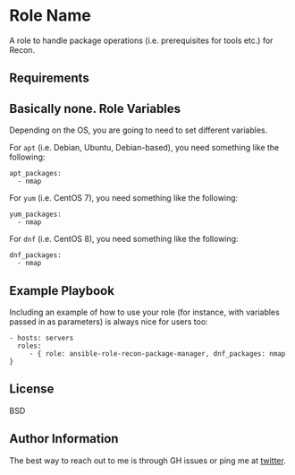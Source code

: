 Role Name
=========

A role to handle package operations (i.e. prerequisites for tools etc.) for Recon.

Requirements
------------

Basically none.
Role Variables
--------------
Depending on the OS, you are going to need to set different variables.

For `apt` (i.e. Debian, Ubuntu, Debian-based), you need something like the following:
```
apt_packages:
  - nmap
```

For `yum` (i.e. CentOS 7), you need something like the following:
```
yum_packages:
  - nmap
```

For `dnf` (i.e. CentOS 8), you need something like the following:
```
dnf_packages:
  - nmap
```
Example Playbook
----------------

Including an example of how to use your role (for instance, with variables
passed in as parameters) is always nice for users too:

    - hosts: servers
      roles:
         - { role: ansible-role-recon-package-manager, dnf_packages: nmap }

License
-------

BSD

Author Information
------------------

The best way to reach out to me is through GH issues or ping me at [twitter](https://twitter.com/fr1t3).
